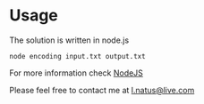 # Usage

The solution is written in node.js

```
node encoding input.txt output.txt
```
For more information check [NodeJS](http://nodejs.org)

Please feel free to contact me at l.natus@live.com

